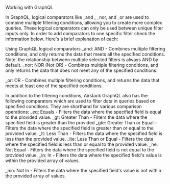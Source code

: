 Working with GraphQL

In GraphQL, logical comparators like \_and , \_nor, and \_or are used to combine multiple filtering conditions, allowing you to create more complex queries. These logical comparators can only be used between unique filter inputs only. In order to add comparators to one specific filter check the information below. Here's a brief explanation of each:

Using GraphQL logical comparators
\_and: AND - Combines multiple filtering conditions, and only returns the data that meets all the specified conditions. Note: the relationship between multiple selected filters is always AND by default.
\_nor: NOR (Not OR) - Combines multiple filtering conditions, and only returns the data that does not meet any of the specified conditions.

\_or: OR - Combines multiple filtering conditions, and returns the data that meets at least one of the specified conditions.

In addition to the filtering conditions, Airstack GraphQL also has the following comparators which are used to filter data in queries based on specified conditions. They are shorthand for various comparison operations:
\_eq: Equals - Filters the data where the specified field is equal to the provided value.
\_gt: Greater Than - Filters the data where the specified field is greater than the provided
\_gte: Greater Than or Equal - Filters the data where the specified field is greater than or equal to the provided value.
\_lt: Less Than - Filters the data where the specified field is less than the provided value.
\_lte: Less Than or Equal - Filters the data where the specified field is less than or equal to the provided value.
\_ne: Not Equal - Filters the data where the specified field is not equal to the provided value.
\_in: In - Filters the data where the specified field's value is within the provided array of values.

\_nin: Not In - Filters the data where the specified field's value is not within the provided array of values.
